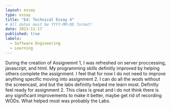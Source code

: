 ```yaml
---
layout: essay
type: essay
title: "E4: Technical Essay 4"
# All dates must be YYYY-MM-DD format!
date: 2023-11-17
published: true
labels:
  - Software Engineering
  - Learning
---
```


During the creation of Assignemnt 1, I was refreshed on server proccessing, javascript, and html. My programming skills definitly improved by helping others complete the assignment. I feel that for now I do not need to improve anything specific moving into assignment 2. I can do all the wods without the screencast, and but the labs definitly helped me learn most.  Definitly feel ready for assignment 2. This class is great and i do not think there is any significant improvements to make it better, maybe get rid of recording WODs. What helped most was probably the Labs.
